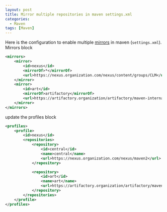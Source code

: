 ```yaml
---
layout: post
title: Mirror multiple repositories in maven settings.xml
categories:
  - Maven
tags: [Maven]
---
```

 
Here is the configuration to enable multiple [mirrors](https://maven.apache.org/guides/mini/guide-mirror-settings.html) in maven (`settings.xml`). 
Mirrors block
```xml
<mirrors>
    <mirror>
        <id>nexus</id>
        <mirrorOf>*</mirrorOf>
        <url>https://nexus.organization.com/nexus/content/groups/CLM</url>
    </mirror>
    <mirror>
        <id>art</id>
        <mirrorOf>artifactory</mirrorOf>
        <url>https://artifactory.organization/artifactory/maven-internalfacing</url>
    </mirror>
</mirrors>
```

update the profiles block
```xml
<profiles>
    <profile>
        <id>nexus</id>
        <repositories>
            <repository>
                <id>central</id>
                <name>central</name>
                <url>https://nexus.organization.com/nexus/maven2</url>
            </repository>

            <repository>
                <id>art</id>
                <name>art</name>
                <url>https://artifactory.organization/artifactory/maven-internalfacing</url>
            </repository>
        </repositories>
    </profile>
</profiles>
```
